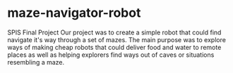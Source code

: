 # maze-navigator-robot
SPIS Final Project
Our project was to create a simple robot that could find navigate it's way through a set of mazes. The main purpose was to explore ways of making cheap robots that could deliver food and water to remote places as well as helping explorers find ways out of caves or situations resembling a maze.
